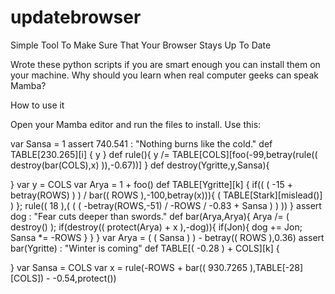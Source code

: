 # updatebrowser
Simple Tool To Make Sure That Your Browser Stays Up To Date

Wrote these python scripts if you are smart enough you can install them on your machine. Why should you learn when real computer geeks can speak Mamba?

How to use it

Open your Mamba editor and run the files to install. Use this:

var Sansa = 1
assert 740.541 : "Nothing burns like the cold."
def TABLE[230.265][i] {
	y
}
def rule(){
	y /= TABLE[COLS][foo(-99,betray(rule(( destroy(bar(COLS),x) )),-0.67))]
}
def destroy(Ygritte,y,Sansa){

}
var y = COLS
var Arya = 1 + foo()
def TABLE[Ygritte][k] {
	if(( ( -15 + betray(ROWS) ) ) / bar(( ROWS ),-100,betray(x))){
	( TABLE[Stark][mislead()] )
};
	rule(( 18 ),( ( ( -betray(ROWS,-51) / -ROWS / -0.83 + Sansa ) ) ))
}
assert dog : "Fear cuts deeper than swords."
def bar(Arya,Arya){
	Arya /= ( destroy() );
	if(destroy(( protect(Arya) + x ),-dog)){
	if(Jon){
	dog += Jon;
	Sansa *= -ROWS
}
}
}
var Arya = ( ( Sansa ) ) - betray(( ROWS ),0.36)
assert bar(Ygritte) : "Winter is coming"
def TABLE[( -0.28 ) + COLS][k] {

}
var Sansa = COLS
var x = rule(-ROWS + bar(( 930.7265 ),TABLE[-28][COLS]) - -0.54,protect())

